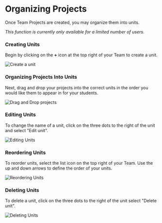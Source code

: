 # Organizing Projects 

Once Team Projects are created, you may organize them into units.

*This function is currently only available for a limited number of users.*

### Creating Units 
Begin by clicking on the **+** icon at the top right of your Team to create a unit. 

![Create a unit](/images/teamsForEducation/organizing-projects/create-unit.gif)

### Organizing Projects Into Units
Next, drag and drop your projects into the correct units in the order you would like them to appear in for your students. 

![Drag and Drop projects](/images/teamsForEducation/organizing-projects/drag-drop.gif)

### Editing Units 
To change the name of a unit, click on the three dots to the right of the unit and select "Edit unit". 

![Editing Units](/images/teamsForEducation/organizing-projects/edit-unit.gif)

### Reordering Units 
To reorder units, select the list icon on the top right of your Team. Use the up and down arrows to define the order of your units.

![Reordering Units](/images/teamsForEducation/organizing-projects/reorder-units.gif)

### Deleting Units 
To delete a unit, click on the three dots to the right of the unit select "Delete unit".

![Deleting Units](/images/teamsForEducation/organizing-projects/delete-unit.gif)



